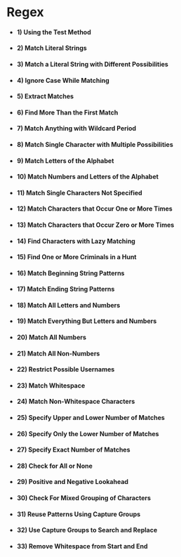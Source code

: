 # Regex

- #### 1) Using the Test Method

- #### 2) Match Literal Strings

- #### 3) Match a Literal String with Different Possibilities

- #### 4) Ignore Case While Matching

- #### 5) Extract Matches

- #### 6) Find More Than the First Match

- #### 7) Match Anything with Wildcard Period

- #### 8) Match Single Character with Multiple Possibilities

- #### 9) Match Letters of the Alphabet

- #### 10) Match Numbers and Letters of the Alphabet

- #### 11) Match Single Characters Not Specified

- #### 12) Match Characters that Occur One or More Times

- #### 13) Match Characters that Occur Zero or More Times

- #### 14) Find Characters with Lazy Matching

- #### 15) Find One or More Criminals in a Hunt

- #### 16) Match Beginning String Patterns

- #### 17) Match Ending String Patterns

- #### 18) Match All Letters and Numbers

- #### 19) Match Everything But Letters and Numbers

- #### 20) Match All Numbers

- #### 21) Match All Non-Numbers

- #### 22) Restrict Possible Usernames

- #### 23) Match Whitespace

- #### 24) Match Non-Whitespace Characters

- #### 25) Specify Upper and Lower Number of Matches

- #### 26) Specify Only the Lower Number of Matches

- #### 27) Specify Exact Number of Matches

- #### 28) Check for All or None

- #### 29) Positive and Negative Lookahead

- #### 30) Check For Mixed Grouping of Characters

- #### 31) Reuse Patterns Using Capture Groups

- #### 32) Use Capture Groups to Search and Replace

- #### 33) Remove Whitespace from Start and End
